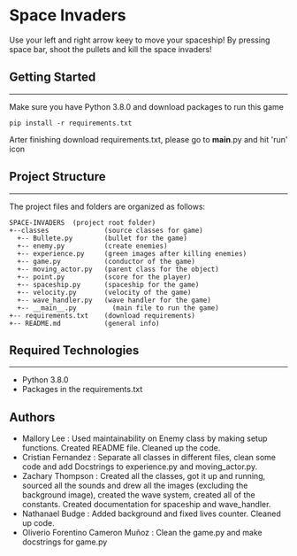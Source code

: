 # Space Invaders
Use your left and right arrow keey to move your spaceship! By pressing space bar, shoot the pullets and kill the space invaders!

## Getting Started
---
Make sure you have Python 3.8.0 and download packages to run this game
```
pip install -r requirements.txt
```
Arter finishing download requirements.txt, please go to __main__.py and hit 'run' icon

## Project Structure
---
The project files and folders are organized as follows:
```
SPACE-INVADERS  (project root folder)
+--classes              (source classes for game)
  +-- Bullete.py        (bullet for the game)
  +-- enemy.py          (create enemies)
  +-- experience.py     (green images after killing enemies)
  +-- game.py           (conductor of the game)
  +-- moving_actor.py   (parent class for the object)
  +-- point.py          (score for the player)
  +-- spaceship.py      (spaceship for the game)
  +-- velocity.py       (velocity of the game)
  +-- wave_handler.py   (wave handler for the game)
  +-- __main__.py         (main file to run the game)
+-- requirements.txt    (download requirements)
+-- README.md           (general info)
```

## Required Technologies
---
* Python 3.8.0
* Packages in the requirements.txt

## Authors
* Mallory Lee : Used maintainability on Enemy class by making setup functions. Created README file. Cleaned up the code.
* Cristian Fernandez : Separate all classes in different files, clean some code and add Docstrings to experience.py and moving_actor.py.
* Zachary Thompson :  Created all the classes, got it up and running, sourced all the sounds and  drew all the images (excluding the background image), created the wave system, created all of the constants. Created documentation for spaceship and wave_handler.
* Nathanael Budge : Added background and fixed lives counter. Cleaned up code.
* Oliverio Forentino Cameron Muñoz : Clean the game.py and make docstrings for game.py
